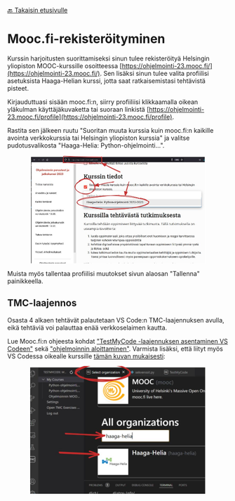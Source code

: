 [🔙 Takaisin etusivulle](./)

# Mooc.fi-rekisteröityminen

Kurssin harjoitusten suorittamiseksi sinun tulee rekisteröityä Helsingin yliopiston MOOC-kurssille osoitteessa [https://ohjelmointi-23.mooc.fi/](https://ohjelmointi-23.mooc.fi/). Sen lisäksi sinun tulee valita profiilisi asetuksista Haaga-Helian kurssi, jotta saat ratkaisemistasi tehtävistä pisteet.

Kirjauduttuasi sisään mooc.fi:n, siirry profiiliisi klikkaamalla oikean yläkulman käyttäjäkuvaketta tai suoraan linkistä [https://ohjelmointi-23.mooc.fi/profile](https://ohjelmointi-23.mooc.fi/profile).

Rastita sen jälkeen ruutu "Suoritan muuta kurssia kuin mooc.fi:n kaikille avointa verkkokurssia tai Helsingin yliopiston kurssia" ja valitse pudotusvalikosta "Haaga-Helia: Python-ohjelmointi...".

<a href="./img/kurssin-valinta.jpg"><img alt="Valitse Haaga-Helian kurssitoteutus" src="./img/kurssin-valinta.jpg" style="max-width: 400px; margin: 1em auto; display: block;" /></a>

Muista myös tallentaa profiilisi muutokset sivun alaosan "Tallenna" painikkeella.


## TMC-laajennos

Osasta 4 alkaen tehtävät palautetaan VS Code:n TMC-laajennuksen avulla, eikä tehtäviä voi palauttaa enää verkkoselaimen kautta.

Lue Mooc.fi:n ohjeesta kohdat ["TestMyCode -laajennuksen asentaminen VS Codeen"](https://www.mooc.fi/fi/installation/vscode/#TestMyCode-asentaminen) sekä ["ohjelmoinnin aloittaminen"](https://www.mooc.fi/fi/installation/vscode/#ohjelmoinnin-aloittaminen). Varmista lisäksi, että liityt myös VS Codessa oikealle kurssille [tämän kuvan mukaisesti](./img/kurssin-valinta-tmc.png):

<a href="./img/kurssin-valinta-tmc.png"><img alt="Valitse Haaga-Helian kurssitoteutus" src="./img/kurssin-valinta-tmc.png" style="max-width: 400px; margin: 1em auto; display: block;" /></a>


<script src="scripts.js"></script>